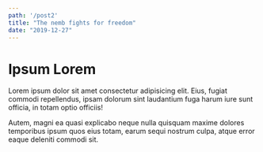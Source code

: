 ```yaml
---
path: '/post2'
title: "The nemb fights for freedom"
date: "2019-12-27"
---
```

<h1>Ipsum Lorem</h1>
<p>
  Lorem ipsum dolor sit amet consectetur adipisicing elit. Eius, fugiat commodi repellendus, ipsam dolorum sint laudantium fuga harum iure sunt officia, in totam optio officiis!
</p>
<p>
  Autem, magni ea quasi explicabo neque nulla quisquam maxime dolores temporibus ipsum quos eius totam, earum sequi nostrum culpa, atque error eaque deleniti commodi sit.
</p>
